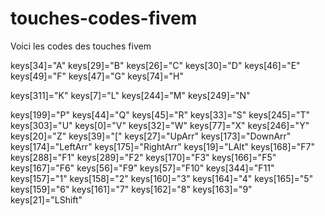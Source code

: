 # touches-codes-fivem
Voici les codes des touches fivem

keys[34]="A"
keys[29]="B"
keys[26]="C"
keys[30]="D"
keys[46]="E"
keys[49]="F"
keys[47]="G"
keys[74]="H"


keys[311]="K"
keys[7]="L"
keys[244]="M"
keys[249]="N"

keys[199]="P"
keys[44]="Q"
keys[45]="R"
keys[33]="S"
keys[245]="T"
keys[303]="U"
keys[0]="V"
keys[32]="W"
keys[77]="X"
keys[246]="Y"
keys[20]="Z"
keys[39]="["
keys[27]="UpArr"
keys[173]="DownArr"
keys[174]="LeftArr"
keys[175]="RightArr"
keys[19]="LAlt"
keys[168]="F7"
keys[288]="F1"
keys[289]="F2"
keys[170]="F3"
keys[166]="F5"
keys[167]="F6"
keys[56]="F9"
keys[57]="F10"
keys[344]="F11"
keys[157]="1"
keys[158]="2"
keys[160]="3"
keys[164]="4"
keys[165]="5"
keys[159]="6"
keys[161]="7"
keys[162]="8"
keys[163]="9"
keys[21]="LShift"
